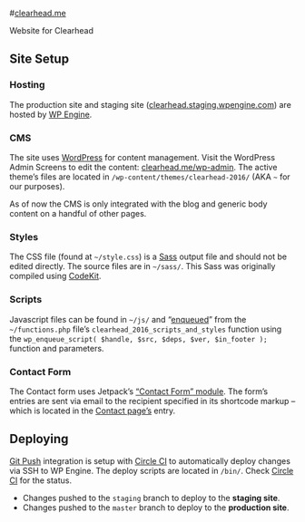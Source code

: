 #[clearhead.me](http://clearhead.me/)

Website for Clearhead

## Site Setup

### Hosting
The production site and staging site ([clearhead.staging.wpengine.com](http://clearhead.staging.wpengine.com/)) are hosted by [WP Engine](https://my.wpengine.com/installs/clearhead).

### CMS
The site uses [WordPress](https://wordpress.org/) for content management. Visit the WordPress Admin Screens to edit the content: [clearhead.me/wp-admin](http://clearhead.me/wp-admin/). The active theme’s files are located in `/wp-content/themes/clearhead-2016/` (AKA `~` for our purposes).

As of now the CMS is only integrated with the blog and generic body content on a handful of other pages.

### Styles
The CSS file (found at `~/style.css`) is a [Sass](http://sass-lang.com/) output file and should not be edited directly. The source files are in `~/sass/`. This Sass was originally compiled using [CodeKit](https://incident57.com/codekit/).

### Scripts
Javascript files can be found in `~/js/` and “[enqueued](https://developer.wordpress.org/reference/functions/wp_enqueue_script/)” from the `~/functions.php` file’s `clearhead_2016_scripts_and_styles` function using the `wp_enqueue_script( $handle, $src, $deps, $ver, $in_footer );` function and parameters. 

### Contact Form
The Contact form uses Jetpack’s [“Contact Form” module](https://jetpack.com/support/contact-form/). The form’s entries are sent via email to the recipient specified in its shortcode markup – which is located in the [Contact page’s](http://clearhead.me/wp-admin/post.php?post=22&action=edit) entry.


## Deploying
[Git Push](https://my.wpengine.com/installs/clearhead/git_push) integration is setup with [Circle CI](https://circleci.com/gh/clearhead/clearhead.me) to automatically deploy changes via SSH to WP Engine. The deploy scripts are located in `/bin/`. Check [Circle CI](https://circleci.com/gh/clearhead/clearhead.me) for the status.

* Changes pushed to the `staging` branch to deploy to the **staging site**.
* Changes pushed to the `master` branch to deploy to the **production site**.

